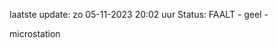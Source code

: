 laatste update: 
zo 05-11-2023 20:02   uur 
Status: FAALT - geel - 
<div class="service Y">microstation</div>